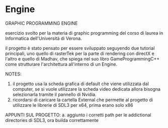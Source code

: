 # Engine

GRAPHIC PROGRAMMING ENGINE

esercizio svolto per la materia di graphic programming del corso di laurea in Informatica dell'Università di Verona.

il progetto è stato pensato per essere sviluppato seguyendo due tutorial principali, uno quello di rasterTek per la parte di rendering con directX e l'altro e quello di Madhav, che spiega nel suo libro GameProgrammingC++ come strutturare l'architettura all'interno di un Engine.



NOTES:
1. il progetto usa la scheda grafica di default che viene utilizzata dal computer, se si vuole utilizzare la scheda video dedicata allora bisogna selezionarla tramite il pannello di Nvidia.
2. ricordarsi di caricare la cartella External che permette al progetto di utilizzare le librerie di SDL3 per x64, prima erano solo x86

APPUNTI SUL PROGETTO:
a. aggiunto i corretti path per le addictional directories di SDL3, ora builda correttamente






